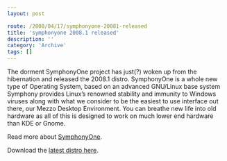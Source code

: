 ```yaml
---
layout: post

route: /2008/04/17/symphonyone-20081-released
title: 'symphonyone 2008.1 released'
description: ''
category: 'Archive'
tags: []
---
```


The dorment SymphonyOne project has just(?) woken up from the hibernation and
released the 2008.1 distro. SymphonyOne is a whole new type of Operating System,
based on an advanced GNU/Linux base system Symphony provides Linux’s renowned
stability and immunity to Windows viruses along with what we consider to be the
easiest to use interface out there, our Mezzo Desktop Environment. You can
breathe new life into old hardware as all of this is designed to work on much
lower end hardware than KDE or Gnome.

Read more about
<a class="ph" target="_blank" rel="noopener noreferrer" href="http://symphonyos.com/cms/">SymphonyOne</a>.

Download the
<a class="ph" target="_blank" rel="noopener noreferrer" href="http://symphonyos.com/cms/?page_id=3">latest
distro here</a>.
